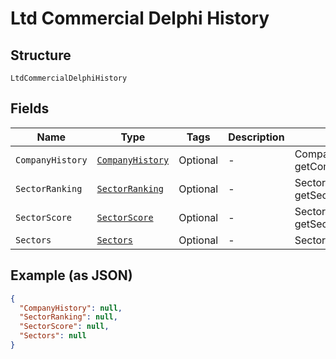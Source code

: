 
# Ltd Commercial Delphi History

## Structure

`LtdCommercialDelphiHistory`

## Fields

| Name | Type | Tags | Description | Getter | Setter |
|  --- | --- | --- | --- | --- | --- |
| `CompanyHistory` | [`CompanyHistory`](../../doc/models/company-history.md) | Optional | - | CompanyHistory getCompanyHistory() | setCompanyHistory(CompanyHistory companyHistory) |
| `SectorRanking` | [`SectorRanking`](../../doc/models/sector-ranking.md) | Optional | - | SectorRanking getSectorRanking() | setSectorRanking(SectorRanking sectorRanking) |
| `SectorScore` | [`SectorScore`](../../doc/models/sector-score.md) | Optional | - | SectorScore getSectorScore() | setSectorScore(SectorScore sectorScore) |
| `Sectors` | [`Sectors`](../../doc/models/sectors.md) | Optional | - | Sectors getSectors() | setSectors(Sectors sectors) |

## Example (as JSON)

```json
{
  "CompanyHistory": null,
  "SectorRanking": null,
  "SectorScore": null,
  "Sectors": null
}
```

